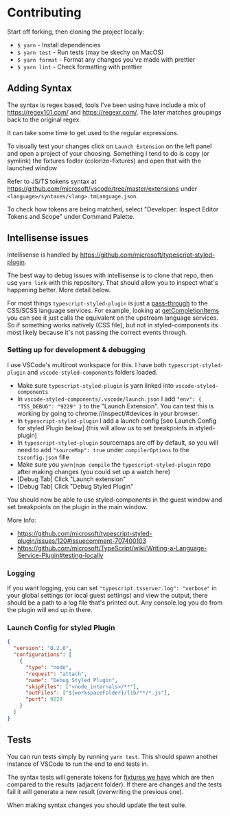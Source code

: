 # Contributing

Start off forking, then cloning the project locally:

- `$ yarn` - Install dependencies
- `$ yarn test` - Run tests (may be skechy on MacOS)
- `$ yarn format` - Format any changes you've made with prettier
- `$ yarn lint` - Check formatting with prettier

## Adding Syntax

The syntax is regex based, tools I've been using have include a mix of https://regex101.com/ and https://regexr.com/.
The later matches groupings back to the original regex.

It can take some time to get used to the regular expressions.

To visually test your changes click on `Launch Extension` on the left panel and open a project of your choosing.
Something I tend to do is copy (or symlink) the fixtures fodler (colorize-fixtures) and open that with the launched window

Refer to JS/TS tokens syntax at https://github.com/microsoft/vscode/tree/master/extensions under `<language>/syntaxes/<lang>.tmLanguage.json`.

To check how tokens are being matched, select "Developer: Inspect Editor Tokens and Scope" under Command Palette.

## Intellisense issues

Intellisense is handled by https://github.com/microsoft/typescript-styled-plugin.

The best way to debug issues with intellisense is to clone that repo, then use `yarn link` with this repository. That should allow you to inspect what's happening better. More detail below.

For most things `typescript-styled-plugin` is just a [pass-through](https://github.com/microsoft/typescript-styled-plugin/blob/master/src/_language-service.ts#L87-L95) to the CSS/SCSS language services. For example, looking at [getCompletionItems](https://github.com/microsoft/typescript-styled-plugin/blob/master/src/_language-service.ts#L215-L244) you can see it just calls the equivalent on the upstream language services. So if something works natively (CSS file), but not in styled-components its most likely because it's not passing the correct events through.

### Setting up for development & debugging

I use VSCode's multiroot workspace for this. I have both `typescript-styled-plugin` and `vscode-styled-components` folders loaded.

- Make sure `typescript-styled-plugin` is yarn linked into `vscode-styled-components`
- In `vscode-styled-components/.vscode/launch.json` I add `"env": { "TSS_DEBUG": "9229" }` to the "Launch Extension". You can test this is working by going to chrome://inspect/#devices in your browser.
- In `typescript-styled-plugin` I add a launch config [see Launch Config for styled Plugin below] (this will allow us to set breakpoints in styled-plugin)
- In `typescript-styled-plugin` sourcemaps are off by default, so you will need to add `"sourceMap": true` under `compilerOptions` to the `tsconfig.json` fille
- Make sure you `yarn|npm compile` the `typescript-styled-plugin` repo after making changes (you could set up a watch here)
- [Debug Tab] Click "Launch extension"
- [Debug Tab] Click "Debug Styled Plugin"

You should now be able to use styled-components in the guest window and set breakpoints on the plugin in the main window.

More Info:

- https://github.com/microsoft/typescript-styled-plugin/issues/120#issuecomment-707400103
- https://github.com/microsoft/TypeScript/wiki/Writing-a-Language-Service-Plugin#testing-locally

### Logging

If you want logging, you can set `"typescript.tsserver.log": "verbose"` in your global settings (or local guest settings) and view the output, there should be a path to a log file that's printed out. Any console.log you do from the plugin will end up in there.

### Launch Config for styled Plugin

```json
{
  "version": "0.2.0",
  "configurations": [
    {
      "type": "node",
      "request": "attach",
      "name": "Debug Styled Plugin",
      "skipFiles": ["<node_internals>/**"],
      "outFiles": ["${workspaceFolder}/lib/**/*.js"],
      "port": 9229
    }
  ]
}
```

## Tests

You can run tests simply by running `yarn test`.
This should spawn another instance of VSCode to run the end to end tests in.

The syntax tests will generate tokens for [fixtures we have](./src/tests/suite/colorize-fixtures) which are then compared to the results (adjacent folder). If there are changes and the tests fail it will generate a new result (overwriting the previous one).

When making syntax changes you should update the test suite.
